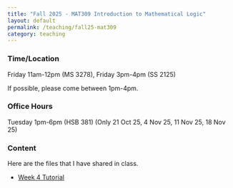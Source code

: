 ```yaml
---
title: "Fall 2025 - MAT309 Introduction to Mathematical Logic"
layout: default
permalink: /teaching/fall25-mat309
category: teaching
---
```


### Time/Location
Friday 11am-12pm (MS 3278), Friday 3pm-4pm (SS 2125)

If possible, please come between 1pm-4pm.

### Office Hours
Tuesday 1pm-6pm (HSB 381) (Only 21 Oct 25, 4 Nov 25, 11 Nov 25, 18 Nov 25)

### Content
Here are the files that I have shared in class.
<ul>
   <li><a href="/files/Teaching/MAT309_Fall_25_Week_4_Tutorial.pdf" target="_blank">Week 4 Tutorial</a></li>
</ul>

